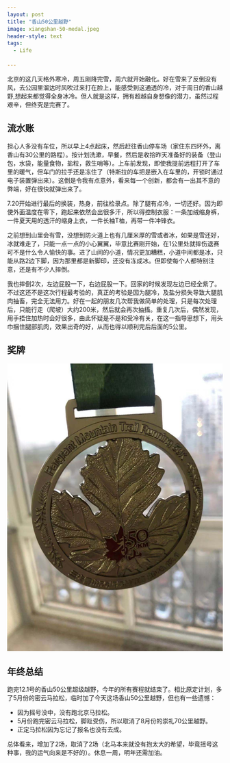 ```yaml
---
layout: post
title: "香山50公里越野"
image: xiangshan-50-medal.jpeg
header-style: text
tags:
  - Life

---
```


北京的这几天格外寒冷，周五刚降完雪，周六就开始融化。好在雪来了反倒没有风，去公园里溜达时风吹过来打在脸上，能感受到这通透的冷，对于周日的香山越野,想起来都觉得全身冰冷。但人就是这样，拥有超越自身想像的潜力，虽然过程艰辛，但终究是完赛了。

## 流水账

担心人多没有车位，所以早上4点起床，然后赶往香山停车场（家住东四环外，离香山有30公里的路程）。按计划洗漱，早餐，然后是收拾昨天准备好的装备（登山包，水袋，能量食物，盐粒，救生哨等）。上车前发现，即使我提前远程打开了车里的暖气，但车门的拉手还是冻住了（特斯拉的车把是嵌入在车里的，开锁时通过电子装置弹出来）。这倒是令我有点意外，看来每一个创新，都会有一出其不意的弊端，好在很快就弹出来了。

7.20开始进行最后的换装，热身，前往检录点。除了腿有点冷，一切还好。因为即使外面温度在零下，跑起来依然会出很多汗，所以得控制衣服：一条加绒缩身裤，一件夏天用的透汗的缩身上衣，一件长袖T桖，再带一件冲锋衣。

之前想到山里会有雪，没想到防火道上也有几厘米厚的雪或者冰，如果是雪还好，冰就难走了，只能一点一点的小心翼翼，毕意比赛刚开始，在1公里处就摔伤退赛可不是什么令人愉快的事。进了山间的小道，情况更加糟糕，小道中间都是冰，只能从路2边下脚，因为那里都是新脚印，还没有冻成冰。但即使每个人都特别注意，还是有不少人摔倒。

我也摔倒2次，左边屁股一下，右边屁股一下。回家的时候发现左边已经全紫了。不过这还不是这次行程最考验的，真正的考验是因为腿冷，及盐分损失导致大腿肌肉抽畜，完全无法用力。好在一起的朋友几次帮我做简单的处理，只是每次处理后，只能行走（爬坡）大约200米，然后就会再次抽搐。重复几次后，偶然发现，用手捂住加热时会好很多，由此怀疑是不是和受冷有关，在这一指导思想下，用头巾捆住腿部肌肉，效果出奇的好，从而也得以顺利完后后面的5公里。

## 奖牌

![](/content/images/xiangshan-50-medal.jpeg)

## 年终总结

跑完12.1号的香山50公里超级越野，今年的所有赛程就结束了。相比原定计划，多了5月份的密云马拉松，临时加了今天这场香山50公里越野，但也有一些遗憾：

- 因为摇号没中，没有跑北京马拉松。
- 5月份跑完密云马拉松，脚趾受伤，所以取消了8月份的崇礼70公里越野。
- 正定马拉松因为忘记了报名也没有去成。

总体看来，增加了2场，取消了2场（北马本来就没有抱太大的希望，毕竟摇号这种事，我的运气向来是不好的）。休息一周，明年还需加油。

